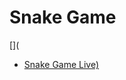 # Snake Game

[](


- <a href="https://snake-game-snake.netlify.app/" target="_blank">Snake Game Live)</a>
